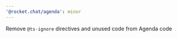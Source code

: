 ```yaml
---
'@rocket.chat/agenda': minor
---
```


Remove `@ts-ignore` directives and unused code from Agenda code
